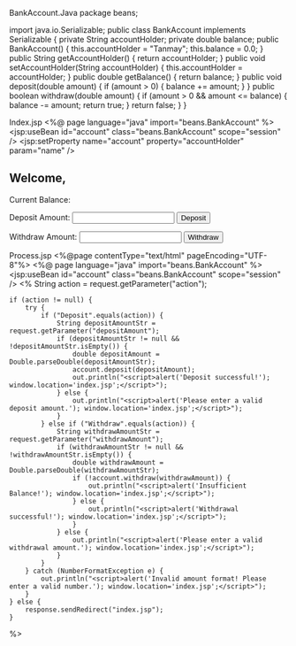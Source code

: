 BankAccount.Java
package beans;

import java.io.Serializable;
public class BankAccount implements Serializable {
        private String accountHolder;
        private double balance;
        public BankAccount() {
        this.accountHolder = "Tanmay";
        this.balance = 0.0;
 }
 public String getAccountHolder() {
     return accountHolder;
 }
 public void setAccountHolder(String accountHolder) {
    this.accountHolder = accountHolder;
 }
 public double getBalance() {
    return balance;
 }
 public void deposit(double amount) {
    if (amount > 0) {
    balance += amount;
    }
 }
 public boolean withdraw(double amount) {
 if (amount > 0 && amount <= balance) {
        balance -= amount;
        return true;
 }
 return false;
 }
}

Index.jsp
<%@ page language="java" import="beans.BankAccount" %>
<jsp:useBean id="account" class="beans.BankAccount" scope="session" />
<jsp:setProperty name="account" property="accountHolder" param="name" />
<html>
<head>
 <title>Bank Account</title>
</head>
<body>
 <h2>Welcome, <jsp:getProperty name="account" property="accountHolder" /></h2>
 <p>Current Balance: <jsp:getProperty name="account" property="balance" /></p>
 <form action="process.jsp" method="post">
 <label>Deposit Amount:</label>
 <input type="text" name="depositAmount">
 <input type="submit" name="action" value="Deposit">
 </form>
 <form action="process.jsp" method="post">
 <label>Withdraw Amount:</label>
 <input type="text" name="withdrawAmount">
 <input type="submit" name="action" value="Withdraw">
 </form>
</body>
</html>

Process.jsp
<%@page contentType="text/html" pageEncoding="UTF-8"%>
<%@ page language="java" import="beans.BankAccount" %>
<jsp:useBean id="account" class="beans.BankAccount" scope="session" />
<%
 String action = request.getParameter("action");

    if (action != null) {
        try {
            if ("Deposit".equals(action)) {
                String depositAmountStr = request.getParameter("depositAmount");
                if (depositAmountStr != null && !depositAmountStr.isEmpty()) {
                    double depositAmount = Double.parseDouble(depositAmountStr);
                    account.deposit(depositAmount);
                    out.println("<script>alert('Deposit successful!'); window.location='index.jsp';</script>");
                } else {
                    out.println("<script>alert('Please enter a valid deposit amount.'); window.location='index.jsp';</script>");
                }
            } else if ("Withdraw".equals(action)) {
                String withdrawAmountStr = request.getParameter("withdrawAmount");
                if (withdrawAmountStr != null && !withdrawAmountStr.isEmpty()) {
                    double withdrawAmount = Double.parseDouble(withdrawAmountStr);
                    if (!account.withdraw(withdrawAmount)) {
                        out.println("<script>alert('Insufficient Balance!'); window.location='index.jsp';</script>");
                    } else {
                        out.println("<script>alert('Withdrawal successful!'); window.location='index.jsp';</script>");
                    }
                } else {
                    out.println("<script>alert('Please enter a valid withdrawal amount.'); window.location='index.jsp';</script>");
                }
            }
        } catch (NumberFormatException e) {
            out.println("<script>alert('Invalid amount format! Please enter a valid number.'); window.location='index.jsp';</script>");
        }
    } else {
        response.sendRedirect("index.jsp");
    }
%>



 

 
